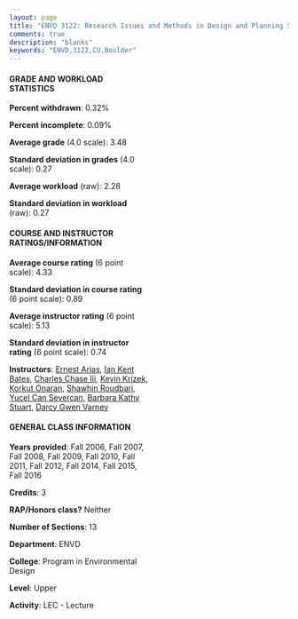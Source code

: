 ```yaml
---
layout: page
title: "ENVD 3122: Research Issues and Methods in Design and Planning Statistics"
comments: true
description: "blanks"
keywords: "ENVD,3122,CU,Boulder"
---
```

<head>
<script src="https://ajax.googleapis.com/ajax/libs/jquery/2.1.3/jquery.min.js"></script>
<script src="https://dl.dropboxusercontent.com/s/pc42nxpaw1ea4o9/highcharts.js?dl=0"></script>
<!-- <script src="../assets/js/highcharts.js"></script> -->
<style type="text/css">@font-face {
	font-family: "Bebas Neue";
	src: url(https://www.filehosting.org/file/details/544349/BebasNeue Regular.otf) format("opentype");
	}
	h1.Bebas { 
		font-family: "Bebas Neue", Verdana, Tahoma;
	}
</style>
</head>
<body>
	<div id="container" style="float: right; width: 45%; height: 88%; margin-left: 2.5%; margin-right: 2.5%;"></div>
	<script language="JavaScript">
		$(document).ready(function() {
		var chart = {type: 'column'};
		var title = {text: 'Grade Distribution'};
		var xAxis = {categories: ['A','B','C','D','F'],crosshair: true};
		var yAxis = {min: 0,title: {text: 'Percentage'}};
		var tooltip = {headerFormat: '<center><b><span style="font-size:20px">{point.key}</span></b></center>',
		               pointFormat: '<td style="padding:0"><b>{point.y:.1f}%</b></td>',
		               footerFormat: '</table>',shared: true,useHTML: true};
		var plotOptions = {column: {pointPadding: 0.0,borderWidth: 0}};  
		var credits = {enabled: false};var series= [{name: 'Percent',data: [64.46,26.78,6.23,1.18,1.34,]}];
		var json = {};
		json.chart = chart;
		json.title = title;
		json.tooltip = tooltip;
		json.xAxis = xAxis;
		json.yAxis = yAxis;  
		json.series = series;
		json.plotOptions = plotOptions;  
		json.credits = credits;
		$('#container').highcharts(json);
	});
	</script>
</body>
			   
#### GRADE AND WORKLOAD STATISTICS

**Percent withdrawn**: 0.32%

**Percent incomplete**: 0.09%

**Average grade** (4.0 scale): 3.48

**Standard deviation in grades** (4.0 scale): 0.27

**Average workload** (raw): 2.28

**Standard deviation in workload** (raw): 0.27

#### COURSE AND INSTRUCTOR RATINGS/INFORMATION

**Average course rating** (6 point scale): 4.33

**Standard deviation in course rating** (6 point scale): 0.89

**Average instructor rating** (6 point scale): 5.13

**Standard deviation in instructor rating** (6 point scale): 0.74

**Instructors**: <a href='../../instructors/Ernest_Arias'>Ernest Arias</a>, <a href='../../instructors/Ian_Kent_Bates'>Ian Kent Bates</a>, <a href='../../instructors/Charles_Chase_Iii'>Charles Chase Iii</a>, <a href='../../instructors/Kevin_Krizek'>Kevin Krizek</a>, <a href='../../instructors/Korkut_Onaran'>Korkut Onaran</a>, <a href='../../instructors/Shawhin_Roudbari'>Shawhin Roudbari</a>, <a href='../../instructors/Yucel_Can_Severcan'>Yucel Can Severcan</a>, <a href='../../instructors/Barbara_Kathy_Stuart'>Barbara Kathy Stuart</a>, <a href='../../instructors/Darcy_Gwen_Varney'>Darcy Gwen Varney</a>

#### GENERAL CLASS INFORMATION

**Years provided**: Fall 2006, Fall 2007, Fall 2008, Fall 2009, Fall 2010, Fall 2011, Fall 2012, Fall 2014, Fall 2015, Fall 2016

**Credits**: 3

**RAP/Honors class?** Neither

**Number of Sections**: 13

**Department**: ENVD

**College**: Program in Environmental Design

**Level**: Upper

**Activity**: LEC - Lecture
